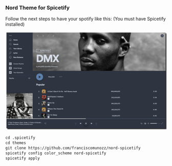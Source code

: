 ### Nord Theme for Spicetify


Follow the next steps to have your spotify like this:
(You must have Spicetify installed)

![Nord](nord.png)


```
cd .spicetify
cd themes
git clone https://github.com/franciscomunozz/nord-spicetify
spicetify config color_scheme nord-spicetify
spicetify apply
```
